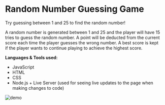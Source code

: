 # Random Number Guessing Game

Try guessing between 1 and 25 to find the random number! 

A random number is generated between 1 and 25 and the player will have 15 tries to guess the random number. A point will be deducted from the current score each time the player guesses the wrong number. A best score is kept if the player wants to continue playing to achieve the highest score.

**Languages & Tools used:**
* JavaScript
* HTML
* CSS
* Node.js + Live Server (used for seeing live updates to the page when making changes to code)

![demo](https://user-images.githubusercontent.com/57569284/127246853-b18b3eb6-84b4-440d-b238-a84eaf0fa715.gif)

